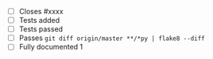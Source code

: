 <!-- Please make the PR against the `master` branch. -->

<!-- Describe what your PR does, and why -->

 - [ ] Closes #xxxx <!-- remove if there is no corresponding issue, which should only be the case for minor changes -->
 - [ ] Tests added <!-- for all bug fixes or enhancements -->
 - [ ] Tests passed <!-- for all non-documentation changes) -->
 - [ ] Passes ``git diff origin/master **/*py | flake8 --diff`` <!-- remove if you did not edit any Python files -->
 - [ ] Fully documented <!-- remove if this change should not be visible to users, e.g., if it is an internal clean-up, or if this is part of a larger project that will be documented later -->
1